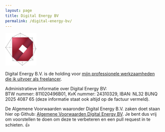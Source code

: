 ```yaml
---
layout: page
title: Digital Energy BV
permalink: /digital-energy-bv/
---
```


<img src="/assets/digital-energy-logo.jpg" width="100px">

Digital Energy B.V. is de holding voor [mijn professionele werkzaamheden die ik uitvoer als freelancer](/freelance).

Administratieve informatie over Digital Energy BV:<br>BTW nummer: 811020496B01, KvK nummer: 24310329, IBAN: NL32 BUNQ 2025 4087 65 (deze informatie staat ook altijd op de factuur vermeld).

De Algemene Voorwaarden waaronder Digital Energy B.V. zaken doet staan hier op Github: [Algemene Voorwaarden Digital Energy BV](https://github.com/reinier/readmes/blob/master/algemene-voorwaarden.digital-energy-bv.md). Je bent dus vrij om voorstellen te doen om deze te verbeteren en een pull request in te schieten. 👍
